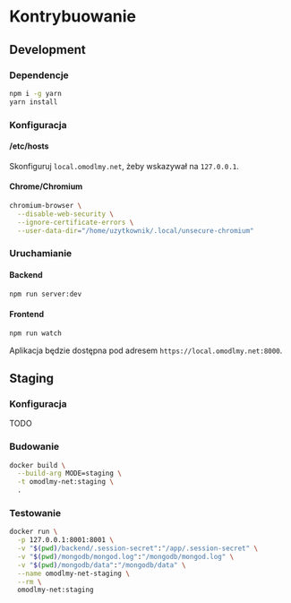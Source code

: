 # Kontrybuowanie

## Development

### Dependencje

```sh
npm i -g yarn
yarn install
```

### Konfiguracja

#### /etc/hosts

Skonfiguruj `local.omodlmy.net`, żeby wskazywał na `127.0.0.1`.

#### Chrome/Chromium

```sh
chromium-browser \
  --disable-web-security \
  --ignore-certificate-errors \
  --user-data-dir="/home/uzytkownik/.local/unsecure-chromium"
```

### Uruchamianie

#### Backend

```sh
npm run server:dev
```

#### Frontend

```sh
npm run watch
```

Aplikacja będzie dostępna pod adresem `https://local.omodlmy.net:8000`.

## Staging

### Konfiguracja

TODO

### Budowanie

```sh
docker build \
  --build-arg MODE=staging \
  -t omodlmy-net:staging \
  .
```

### Testowanie

```sh
docker run \
  -p 127.0.0.1:8001:8001 \
  -v "$(pwd)/backend/.session-secret":"/app/.session-secret" \
  -v "$(pwd)/mongodb/mongod.log":"/mongodb/mongod.log" \
  -v "$(pwd)/mongodb/data":"/mongodb/data" \
  --name omodlmy-net-staging \
  --rm \
  omodlmy-net:staging
```
